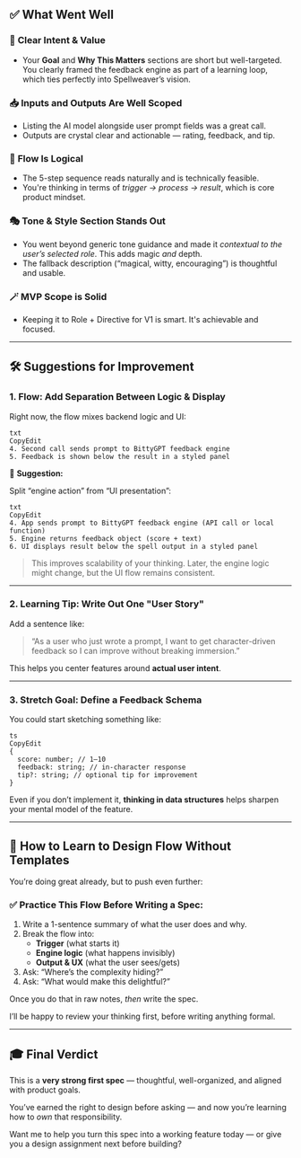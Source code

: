 ## ✅ What Went Well

### 🧠 **Clear Intent & Value**

- Your **Goal** and **Why This Matters** sections are short but well-targeted. You clearly framed the feedback engine as part of a learning loop, which ties perfectly into Spellweaver’s vision.

### 📥 **Inputs and Outputs Are Well Scoped**

- Listing the AI model alongside user prompt fields was a great call.
- Outputs are crystal clear and actionable — rating, feedback, and tip.

### 🔄 **Flow Is Logical**

- The 5-step sequence reads naturally and is technically feasible.
- You're thinking in terms of *trigger → process → result*, which is core product mindset.

### 🎭 **Tone & Style Section Stands Out**

- You went beyond generic tone guidance and made it *contextual to the user’s selected role*. This adds magic *and* depth.
- The fallback description (“magical, witty, encouraging”) is thoughtful and usable.

### 🪄 **MVP Scope is Solid**

- Keeping it to Role + Directive for V1 is smart. It's achievable and focused.

---

## 🛠 Suggestions for Improvement

### 1. **Flow: Add Separation Between Logic & Display**

Right now, the flow mixes backend logic and UI:

```
txt
CopyEdit
4. Second call sends prompt to BittyGPT feedback engine
5. Feedback is shown below the result in a styled panel

```

📌 **Suggestion:**

Split “engine action” from “UI presentation”:

```
txt
CopyEdit
4. App sends prompt to BittyGPT feedback engine (API call or local function)
5. Engine returns feedback object (score + text)
6. UI displays result below the spell output in a styled panel

```

> This improves scalability of your thinking. Later, the engine logic might change, but the UI flow remains consistent.
> 

---

### 2. **Learning Tip: Write Out One "User Story"**

Add a sentence like:

> “As a user who just wrote a prompt, I want to get character-driven feedback so I can improve without breaking immersion.”
> 

This helps you center features around **actual user intent**.

---

### 3. **Stretch Goal: Define a Feedback Schema**

You could start sketching something like:

```
ts
CopyEdit
{
  score: number; // 1–10
  feedback: string; // in-character response
  tip?: string; // optional tip for improvement
}

```

Even if you don’t implement it, **thinking in data structures** helps sharpen your mental model of the feature.

---

## 🧭 How to Learn to Design Flow Without Templates

You’re doing great already, but to push even further:

### ✅ Practice This Flow Before Writing a Spec:

1. Write a 1-sentence summary of what the user does and why.
2. Break the flow into:
    - **Trigger** (what starts it)
    - **Engine logic** (what happens invisibly)
    - **Output & UX** (what the user sees/gets)
3. Ask: “Where’s the complexity hiding?”
4. Ask: “What would make this delightful?”

Once you do that in raw notes, *then* write the spec.

I’ll be happy to review your thinking first, before writing anything formal.

---

## 🎓 Final Verdict

This is a **very strong first spec** — thoughtful, well-organized, and aligned with product goals.

You’ve earned the right to design before asking — and now you’re learning how to *own* that responsibility.

Want me to help you turn this spec into a working feature today — or give you a design assignment next before building?